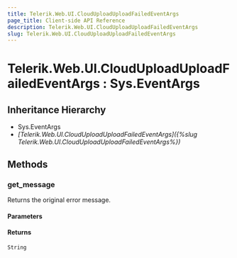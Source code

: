 ```yaml
---
title: Telerik.Web.UI.CloudUploadUploadFailedEventArgs
page_title: Client-side API Reference
description: Telerik.Web.UI.CloudUploadUploadFailedEventArgs
slug: Telerik.Web.UI.CloudUploadUploadFailedEventArgs
---
```


# Telerik.Web.UI.CloudUploadUploadFailedEventArgs : Sys.EventArgs

## Inheritance Hierarchy

* Sys.EventArgs
* *[Telerik.Web.UI.CloudUploadUploadFailedEventArgs]({%slug Telerik.Web.UI.CloudUploadUploadFailedEventArgs%})*

## Methods

### get_message

Returns the original error message.

#### Parameters

#### Returns

`String` 